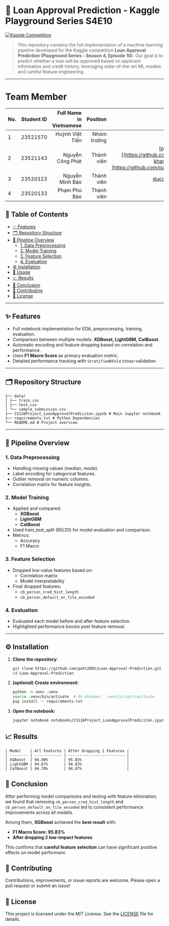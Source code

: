 # 🏦 Loan Approval Prediction - Kaggle Playground Series S4E10

[![Kaggle Competition](https://img.shields.io/badge/Kaggle-Playground_S4E10-blue)](https://www.kaggle.com/competitions/playground-series-s4e10)

> This repository contains the full implementation of a machine learning pipeline developed for the Kaggle competition **Loan Approval Prediction (Playground Series - Season 4, Episode 10)**. Our goal is to predict whether a loan will be approved based on applicant information and credit history, leveraging state-of-the-art ML models and careful feature engineering.

---
# Team Member
| No.    | Student ID    | Full Name in Vietnamese        | Position   | Github                                                  | Email                   |
| ------ |:-------------:| ------------------------------:|-----------:|--------------------------------------------------------:|-------------------------:
| 1      | 23521570      | Huỳnh Việt Tiến                |Nhóm trưởng | |23521570@gm.uit.edu.vn    |
| 2      | 23521143      | Nguyễn Công Phát               |Thành viên  |[paht2005][(https://github.com/trong-khanh-1109](https://github.com/paht2005))  |23521143@gm.uit.edu.vn  |
| 3      | 23520123      | Nguyễn Minh Bảo                |Thành viên  |[ducducqn123](https://github.com/ducducqn123)            |23520123@gm.uit.edu.vn  |
| 4      | 23520133      | Phạm Phú Bảo                   |Thành viên  ||23520133@gm.uit.edu.vn   |

## 📖 Table of Contents

- [✨ Features](#-features)
- [🗂️ Repository Structure](#️-repository-structure)
- [🚀 Pipeline Overview](#-pipeline-overview)
  - [1. Data Preprocessing](#1-data-preprocessing)
  - [2. Model Training](#2-model-training)
  - [3. Feature Selection](#3-feature-selection)
  - [4. Evaluation](#4-evaluation)
- [⚙️ Installation](#️-installation)
- [🎯 Usage](#-usage)
- [📈 Results](#-results)
- [📌 Conclusion](#-conclusion)
- [🤝 Contributing](#-contributing)
- [📄 License](#-license)

---

## ✨ Features

- Full notebook implementation for EDA, preprocessing, training, evaluation.
- Comparison between multiple models: **XGBoost, LightGBM, CatBoost**.
- Automatic encoding and feature dropping based on correlation and performance.
- Uses **F1 Macro Score** as primary evaluation metric.
- Detailed performance tracking with `StratifiedKFold` cross-validation.

---

## 🗂️ Repository Structure

```
├── data/
│ ├── train.csv
│ ├── test.csv
│ └── sample_submission.csv
├── CS116Project_LoanApprovalPrediciton.ipynb # Main Jupyter notebook
├── requirements.txt # Python Dependencies
└── README.md # Project overview

```

---

## 🚀 Pipeline Overview

### 1. Data Preprocessing

- Handling missing values (median, mode).
- Label encoding for categorical features.
- Outlier removal on numeric columns.
- Correlation matrix for feature insights.

### 2. Model Training

- Applied and compared:
  - **XGBoost**
  - **LightGBM**
  - **CatBoost**
- Used train_test_split (80/20) for model evaluation and comparison.
- Metrics:
  - Accuracy
  - F1 Macro

### 3. Feature Selection

- Dropped low-value features based on:
  - Correlation matrix
  - Model interpretability
- Final dropped features:
  - `cb_person_cred_hist_length`
  - `cb_person_default_on_file_encoded`

### 4. Evaluation

- Evaluated each model before and after feature selection.
- Highlighted performance boosts post feature removal.

---

## ⚙️ Installation
1. **Clone the repository**:
   ```bash
   git clone https://github.com/paht2005/Loan-Approval-Prediction.git
   cd Loan-Approval-Prediction
   ```
2. **(optional) Create environment:**
   ```bash
   python -m venv .venv
   source .venv/bin/activate  # On Windows: .venv\Scripts\activate
   pip install -r requirements.txt
   ```
3. **Open the notebook:**
   ```bash
   jupyter notebook notebooks/CS116Project_LoanApprovalPrediciton.ipynb
   ```
## 📈 Results
```
| Model    | All Features | After Dropping 2 Features |
| -------- | ------------ | ------------------------- |
| XGBoost  | 94.90%       | 95.83%                    |
| LightGBM | 94.67%       | 94.83%                    |
| CatBoost | 94.70%       | 94.87%                    |
```
## 📌 Conclusion
After performing model comparisons and testing with feature elimination, we found that removing ``cb_person_cred_hist_length`` and ``cb_person_default_on_file_encoded`` led to consistent performance improvements across all models.

Among them, **XGBoost** achieved the **best result** with:
- **F1 Macro Score: 95.83%**
- **After dropping 2 low-impact features**

This confirms that **careful feature selection** can have significant positive effects on model performanc

## 🤝 Contributing
Contributions, improvements, or issue reports are welcome. Please open a pull request or submit an issue!

## 📄 License

This project is licensed under the MIT License. See the [LICENSE](./LICENSE) file for details.

